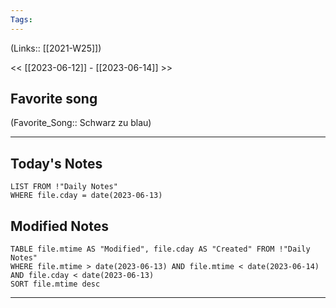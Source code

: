 ```yaml
---
Tags:
---
```

(Links:: [[2021-W25]])

<< [[2023-06-12]] - [[2023-06-14]] >>
## Favorite song
(Favorite_Song:: Schwarz zu blau)

___
## Today's Notes
```dataview
LIST FROM !"Daily Notes"
WHERE file.cday = date(2023-06-13)
```
## Modified Notes
```dataview
TABLE file.mtime AS "Modified", file.cday AS "Created" FROM !"Daily Notes" 
WHERE file.mtime > date(2023-06-13) AND file.mtime < date(2023-06-14) AND file.cday < date(2023-06-13)
SORT file.mtime desc
```
___
